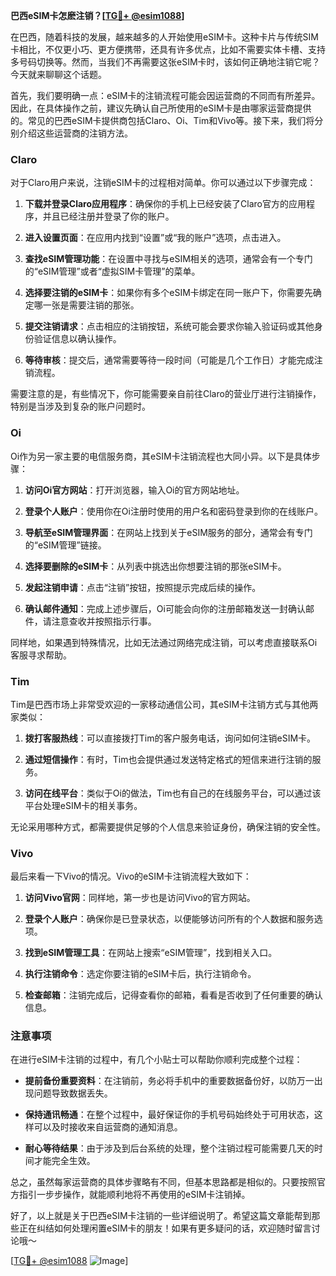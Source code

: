 **巴西eSIM卡怎麽注销？[[TG💪+ @esim1088](https://t.me/s/esim1088)]**

在巴西，随着科技的发展，越来越多的人开始使用eSIM卡。这种卡片与传统SIM卡相比，不仅更小巧、更方便携带，还具有许多优点，比如不需要实体卡槽、支持多号码切换等。然而，当我们不再需要这张eSIM卡时，该如何正确地注销它呢？今天就来聊聊这个话题。

首先，我们要明确一点：eSIM卡的注销流程可能会因运营商的不同而有所差异。因此，在具体操作之前，建议先确认自己所使用的eSIM卡是由哪家运营商提供的。常见的巴西eSIM卡提供商包括Claro、Oi、Tim和Vivo等。接下来，我们将分别介绍这些运营商的注销方法。

### Claro

对于Claro用户来说，注销eSIM卡的过程相对简单。你可以通过以下步骤完成：

1. **下载并登录Claro应用程序**：确保你的手机上已经安装了Claro官方的应用程序，并且已经注册并登录了你的账户。
   
2. **进入设置页面**：在应用内找到“设置”或“我的账户”选项，点击进入。

3. **查找eSIM管理功能**：在设置中寻找与eSIM相关的选项，通常会有一个专门的“eSIM管理”或者“虚拟SIM卡管理”的菜单。

4. **选择要注销的eSIM卡**：如果你有多个eSIM卡绑定在同一账户下，你需要先确定哪一张是需要注销的那张。

5. **提交注销请求**：点击相应的注销按钮，系统可能会要求你输入验证码或其他身份验证信息以确认操作。

6. **等待审核**：提交后，通常需要等待一段时间（可能是几个工作日）才能完成注销流程。

需要注意的是，有些情况下，你可能需要亲自前往Claro的营业厅进行注销操作，特别是当涉及到复杂的账户问题时。

### Oi

Oi作为另一家主要的电信服务商，其eSIM卡注销流程也大同小异。以下是具体步骤：

1. **访问Oi官方网站**：打开浏览器，输入Oi的官方网站地址。

2. **登录个人账户**：使用你在Oi注册时使用的用户名和密码登录到你的在线账户。

3. **导航至eSIM管理界面**：在网站上找到关于eSIM服务的部分，通常会有专门的“eSIM管理”链接。

4. **选择要删除的eSIM卡**：从列表中挑选出你想要注销的那张eSIM卡。

5. **发起注销申请**：点击“注销”按钮，按照提示完成后续的操作。

6. **确认邮件通知**：完成上述步骤后，Oi可能会向你的注册邮箱发送一封确认邮件，请注意查收并按照指示行事。

同样地，如果遇到特殊情况，比如无法通过网络完成注销，可以考虑直接联系Oi客服寻求帮助。

### Tim

Tim是巴西市场上非常受欢迎的一家移动通信公司，其eSIM卡注销方式与其他两家类似：

1. **拨打客服热线**：可以直接拨打Tim的客户服务电话，询问如何注销eSIM卡。

2. **通过短信操作**：有时，Tim也会提供通过发送特定格式的短信来进行注销的服务。

3. **访问在线平台**：类似于Oi的做法，Tim也有自己的在线服务平台，可以通过该平台处理eSIM卡的相关事务。

无论采用哪种方式，都需要提供足够的个人信息来验证身份，确保注销的安全性。

### Vivo

最后来看一下Vivo的情况。Vivo的eSIM卡注销流程大致如下：

1. **访问Vivo官网**：同样地，第一步也是访问Vivo的官方网站。

2. **登录个人账户**：确保你是已登录状态，以便能够访问所有的个人数据和服务选项。

3. **找到eSIM管理工具**：在网站上搜索“eSIM管理”，找到相关入口。

4. **执行注销命令**：选定你要注销的eSIM卡后，执行注销命令。

5. **检查邮箱**：注销完成后，记得查看你的邮箱，看看是否收到了任何重要的确认信息。

### 注意事项

在进行eSIM卡注销的过程中，有几个小贴士可以帮助你顺利完成整个过程：

- **提前备份重要资料**：在注销前，务必将手机中的重要数据备份好，以防万一出现问题导致数据丢失。
  
- **保持通讯畅通**：在整个过程中，最好保证你的手机号码始终处于可用状态，这样可以及时接收来自运营商的通知消息。

- **耐心等待结果**：由于涉及到后台系统的处理，整个注销过程可能需要几天的时间才能完全生效。

总之，虽然每家运营商的具体步骤略有不同，但基本思路都是相似的。只要按照官方指引一步步操作，就能顺利地将不再使用的eSIM卡注销掉。

好了，以上就是关于巴西eSIM卡注销的一些详细说明了。希望这篇文章能帮到那些正在纠结如何处理闲置eSIM卡的朋友！如果有更多疑问的话，欢迎随时留言讨论哦～

[[TG💪+ @esim1088](https://t.me/s/esim1088) ![Image](https://i.postimg.cc/4NQfJmqS/Snipaste-2025-05-13-00-14-12.png)]